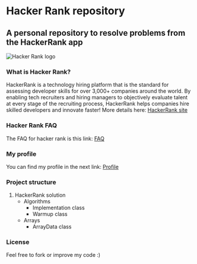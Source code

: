 # Hacker Rank repository
## A personal repository to resolve problems from the HackerRank app

![Hacker Rank logo](https://hrcdn.net/hackerrank/assets/brand/logo-new-white-green-ff31cc27c3f5b38c15b7b1d7b6b2a672968c17fb25e1d654abcf0378e0925688.svg)
<br>
### What is Hacker Rank?
HackerRank is a technology hiring platform that is the standard for assessing developer skills for over 3,000+ companies around the world. By enabling tech recruiters and hiring managers to objectively evaluate talent at every stage of the recruiting process, HackerRank helps companies hire skilled developers and innovate faster!
More details here: [HackerRank site](https://www.hackerrank.com/about-us/)
### Hacker Rank FAQ
The FAQ for hacker rank is this link: [FAQ](https://www.hackerrank.com/faq)

### My profile
You can find my profile in the next link: [Profile](https://www.hackerrank.com/algoritmonavarro?hr_r=1)

### Project structure
1. HackerRank solution
	- Algorithms
		- Implementation class
		- Warmup class
	- Arrays
		- ArrayData class


### License
Feel free to fork or improve my code :)
